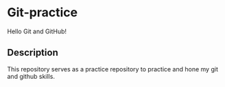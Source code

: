 # Git-practice

Hello Git and GitHub!

## Description
This repository serves as a practice repository to practice and hone my git and github skills.
